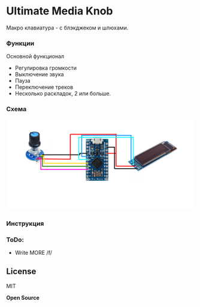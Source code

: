 # Ultimate Media Knob

Макро клавиатура - с блэкджеком и шлюхами.

### Функции
Основной функционал
  - Регулировка громкости
  - Выключение звука
  - Пауза
  - Переключение треков
  - Несколько раскладок, 2 или больше.


### Схема

![PIC0](/img/sch.jpg)
### Инструкция

### ToDo:

 - Write MORE /f/

License
----

MIT


**Open Source**
